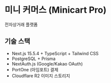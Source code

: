 # 미니 커머스 (Minicart Pro)

전자상거래 플랫폼

## 기술 스택

- Next.js 15.5.4 + TypeScript + Tailwind CSS
- PostgreSQL + Prisma
- NextAuth.js (Google/Kakao OAuth)
- PortOne (아임포트) 결제
- Cloudflare R2 이미지 스토리지
